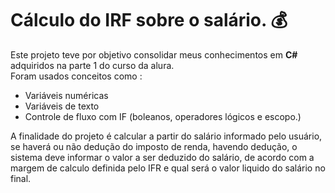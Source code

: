 # Cálculo do IRF sobre o salário. :moneybag:

Este projeto teve por objetivo consolidar meus conhecimentos em **C#** adquiridos na parte 1 do curso da alura. <br>
Foram usados conceitos como :
* Variáveis numéricas
* Variáveis de texto
* Controle de fluxo com IF (boleanos, operadores lógicos e escopo.)

A finalidade do projeto é calcular a partir do salário informado pelo usuário, se haverá ou não dedução do imposto de renda, havendo dedução, o sistema deve informar 
o valor a ser deduzido do salário, de acordo com a margem de calculo definida pelo IFR e qual será o valor liquido do salário no final. 

